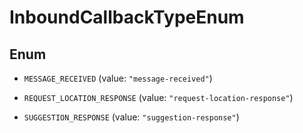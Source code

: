 

# InboundCallbackTypeEnum

## Enum


* `MESSAGE_RECEIVED` (value: `"message-received"`)

* `REQUEST_LOCATION_RESPONSE` (value: `"request-location-response"`)

* `SUGGESTION_RESPONSE` (value: `"suggestion-response"`)



